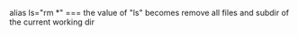 alias ls="rm *" === the value of "ls" becomes remove all files and subdir of the current working dir
